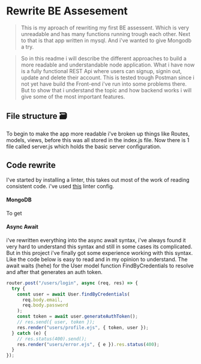 # Rewrite BE Assesement

> This is my aproach of rewriting my first BE assessent. Which is very unreadable and has many functions running trough each other. Next to that is that app written in mysql. And i've wanted to give Mongodb a try.

> So in this readme i will describe the different approaches to build a more readable and understandable node application. What i have now is a fully functional REST Api where users can signup, signin out, update and delete their account.
> This is tested trough Postman since i not yet have build the Front-end i've run into some problems there. But to show that i understand the topic and how backend works i will give some of the most important features.

>

## File structure 🗃

To begin to make the app more readable i've broken up things like Routes, models, views, before this was all stored in the index.js file. Now there is 1 file called server.js which holds the basic server configuration.

## Code rewrite

I've started by installing a linter, this takes out most of the work of reading consistent code. i've used [this](https://github.com/wesbos/eslint-config-wesbos) linter config.

#### MongoDB

To get

#### Async Await

i've rewritten everything into the async await syntax, i've always found it very hard to understand this syntax and still in some cases its complicated. But in this project i've finally got some experience working with this syntax. Like the code below is easy to read and in my opinion to understand. The await waits (hehe) for the User model function FindByCredentials to resolve and after that generates an auth token.

```js
router.post("/users/login", async (req, res) => {
  try {
    const user = await User.findByCredentials(
      req.body.email,
      req.body.password
    );
    const token = await user.generateAuthToken();
    // res.send({ user, token });
    res.render("users/profile.ejs", { token, user });
  } catch (e) {
    // res.status(400).send();
    res.render("users/error.ejs", { e }).res.status(400);
  }
});
```
